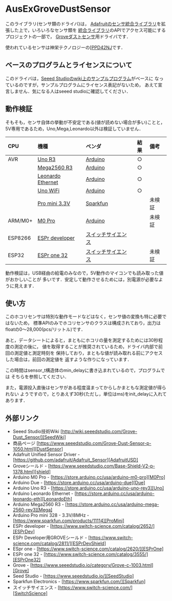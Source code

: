 # AusExGroveDustSensor

このライブラリ(センサ類のドライバ)は，
[Adafruitのセンサ統合ライブラリ][AdafruitUSD]を拡張した上で，いろいろなセンサ類を
[統合ライブラリ][AdafruitUSD]のAPIでアクセス可能にするプロジェクトの一部で，
[Groveダストセンサ][DustSensor]用ドライバです．


使われているセンサは神栄テクノロジーの[[PPD42NJ][shinyei]です．


## ベースのプログラムとライセンスについて

このドライバは，[Seeed Studioのwiki上のサンプルプログラム][SeedWiki]がベースに
なっているのですが，サンプルプログラムにライセンス表記がないため，
あえて宣言しません．気になる人はseeed studioに確認してください．


## 動作検証
そもそも，センサ自体の挙動が不安定である(値が読めない場合が多い)ことと，5V専用であるため，Uno,Mega,Leonardo以外は検証していません．

|CPU| 機種 |ベンダ| 結果 | 備考 |
| :--- | :--- | :--- | :---: | :--- |
|AVR| [Uno R3][Uno]  |[Arduino][Arduino]|  ○    |      |
|       | [Mega2560 R3][Mega] |[Arduino][Arduino] |  ○    |      |
|       | [Leonardo Ethernet][LeonardoEth] |[Arduino][Arduino] | ○     |      |
|       | [Uno WiFi][UnoWiFi] |[Arduino][Arduino] | ○     | 
|       | [Pro mini 3.3V][ProMini] | [Sparkfun][Sparkfun] |     |未検証      |
| ARM/M0+ | [M0 Pro][M0Pro] |[Arduino][Arduino] ||未検証|
|ESP8266|[ESPr developer][ESPrDev]| [スイッチサイエンス][SwitchScience] |||
|ESP32 | [ESPr one 32][ESPrOne32] | [スイッチサイエンス][SwitchScience] ||未検証|


動作検証は，USB経由の給電のみなので，5V動作のマイコンでも読み取った値がおかしいことが
多いです．安定して動作させるためには，別電源が必要なように見えます．

## 使い方
このホコリセンサは特別な動作モードなどはなく，センサ値の変換も特に必要ではないため，
標準APIのみでホコリセンサのクラスは構成されており，出力はfloatの0～28,000(pcs/リットル)です．

あと，データシートによると，まともにホコリの量を測定するためには30秒程度の測定の後に，
値を取得することが推奨されているため，ドライバ内部で前回の測定値と測定時刻を
保持しており，まともな値が読み取れる前にアクセスした場合は，前回の測定値を
返すような作りになっています．

この時間はsensor_t構造体のmin_delayに書き込まれているので，プログラムでは
そちらを参照してください．

また，電源投入直後はセンサがある程度温まってからしかまともな測定値が得られない
ようですので，とりあえず30秒(ただし，単位はms)をinit_delayに入れてあります．

## 外部リンク

- Seeed Studio技術Wiki [http://wiki.seeedstudio.com/Grove-Dust_Sensor/][SeedWiki]
- 商品ページ [https://www.seeedstudio.com/Grove-Dust-Sensor-p-1050.html][DustSensor]
- Adafruit Unified Sensor Driver - [https://github.com/adafruit/Adafruit_Sensor][AdafruitUSD]
- Groveシールド - [https://www.seeedstudio.com/Base-Shield-V2-p-1378.html][shield]
- Arduino M0 Pro - [https://store.arduino.cc/usa/arduino-m0-pro][M0Pro]
- Arduino Due - [https://store.arduino.cc/usa/arduino-due][Due]
- Arduino Uno R3 - [https://store.arduino.cc/usa/arduino-uno-rev3][Uno]
- Arduino Leonardo Ethernet - [https://store.arduino.cc/usa/arduino-leonardo-eth][LeonardoEth]
- Arduino Mega2560 R3 - [https://store.arduino.cc/usa/arduino-mega-2560-rev3][Mega]
- Arduino Pro mini 328 - 3.3V/8MHz - [https://www.sparkfun.com/products/11114][ProMini]
- ESPr developer - [https://www.switch-science.com/catalog/2652/][ESPrDev]
- ESPr Developer用GROVEシールド - [https://www.switch-science.com/catalog/2811/][ESPrDevShield]
- ESpr one - [https://www.switch-science.com/catalog/2620/][ESPrOne]
- ESPr one 32 - [https://www.switch-science.com/catalog/3555/][ESPrOne32]
- Grove - [https://www.seeedstudio.io/category/Grove-c-1003.html][Grove]
- Seed Studio - [https://www.seeedstudio.io/][SeedStudio]
- Sparkfun Electronics - [https://www.sparkfun.com/][Sparkfun]
- スイッチサイエンス - [https://www.switch-science.com/][SwitchScience]

<!-- 以下は，外部リンクの定義 -->


[Grove]:https://www.seeedstudio.io/category/Grove-c-1003.html
[SeedStudio]:https://www.seeedstudio.io/
[DustSensor]:https://www.seeedstudio.com/Grove-Dust-Sensor-p-1050.html
[SeedWiki]:http://wiki.seeedstudio.com/Grove-Dust_Sensor/
[shinyei]:https://www.shinyei.co.jp/stc/optical/main_ppd42ns.html
[AdafruitUSD]:https://github.com/adafruit/Adafruit_Sensor
[shield]:https://www.seeedstudio.com/Base-Shield-V2-p-1378.html
[M0Pro]:https://store.arduino.cc/usa/arduino-m0-pro
[Due]:https://store.arduino.cc/usa/arduino-due
[Uno]:https://store.arduino.cc/usa/arduino-uno-rev3
[UnoWiFi]:https://store.arduino.cc/usa/arduino-uno-wifi-rev2
[Mega]:https://store.arduino.cc/usa/arduino-mega-2560-rev3
[LeonardoEth]:https://store.arduino.cc/usa/arduino-leonardo-eth
[ProMini]:https://www.sparkfun.com/products/11114
[ESPrDev]:https://www.switch-science.com/catalog/2652/
[ESPrDevShield]:https://www.switch-science.com/catalog/2811
[ESPrOne]:https://www.switch-science.com/catalog/2620/
[ESPrOne32]:https://www.switch-science.com/catalog/3555/
[Grove]:https://www.seeedstudio.io/category/Grove-c-1003.html
[SeedStudio]:https://www.seeedstudio.io/
[Arduino]:http://https://www.arduino.cc/
[Sparkfun]:https://www.sparkfun.com/
[SwitchScience]:https://www.switch-science.com/

<!--- コメント
[Adafruit Unified Sensor Driver][AdafruitUSD]
[Groveシールド][shield]
[Arduino M0 Pro][M0Pro]
[Arduino Due][Due]
[Arduino Uno R3][Uno]
[Arduino Mega2560 R3][Mega]
[Arduino Leonardo Ethernet][LeonardoEth]
[Arduino Pro mini 328 - 3.3V/8MHz][ProMini]
[ESpr one][ESPrOne]
[ESPr one 32][ESPrOne32]
[Grove][Grove]
[Seed Studio][SeedStudio]
[Arduino][Arduino]
[Sparkfun][Sparkfun]
[スイッチサイエンス][SwitchScience]
--->
